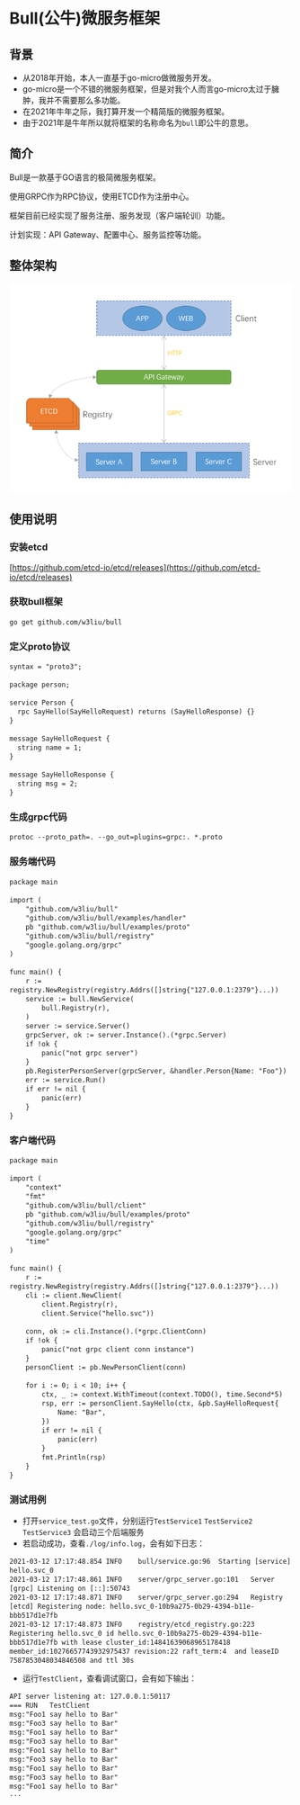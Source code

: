 # Bull(公牛)微服务框架
## 背景
* 从2018年开始，本人一直基于go-micro做微服务开发。
* go-micro是一个不错的微服务框架，但是对我个人而言go-micro太过于臃肿，我并不需要那么多功能。
* 在2021年牛年之际，我打算开发一个精简版的微服务框架。
* 由于2021年是牛年所以就将框架的名称命名为`bull`即公牛的意思。

## 简介
Bull是一款基于GO语言的极简微服务框架。

使用GRPC作为RPC协议，使用ETCD作为注册中心。

框架目前已经实现了服务注册、服务发现（客户端轮训）功能。

计划实现：API Gateway、配置中心、服务监控等功能。

## 整体架构
![avatar](./docs/images/bull.png)

## 使用说明
### 安装etcd
[https://github.com/etcd-io/etcd/releases](https://github.com/etcd-io/etcd/releases)

### 获取bull框架
```text
go get github.com/w3liu/bull
```

### 定义proto协议
```text
syntax = "proto3";

package person;

service Person {
  rpc SayHello(SayHelloRequest) returns (SayHelloResponse) {}
}

message SayHelloRequest {
  string name = 1;
}

message SayHelloResponse {
  string msg = 2;
}
```

### 生成grpc代码
```text
protoc --proto_path=. --go_out=plugins=grpc:. *.proto
```

### 服务端代码
```text
package main

import (
	"github.com/w3liu/bull"
	"github.com/w3liu/bull/examples/handler"
	pb "github.com/w3liu/bull/examples/proto"
	"github.com/w3liu/bull/registry"
	"google.golang.org/grpc"
)

func main() {
	r := registry.NewRegistry(registry.Addrs([]string{"127.0.0.1:2379"}...))
	service := bull.NewService(
		bull.Registry(r),
	)
	server := service.Server()
	grpcServer, ok := server.Instance().(*grpc.Server)
	if !ok {
		panic("not grpc server")
	}
	pb.RegisterPersonServer(grpcServer, &handler.Person{Name: "Foo"})
	err := service.Run()
	if err != nil {
		panic(err)
	}
}
```

### 客户端代码
```text
package main

import (
	"context"
	"fmt"
	"github.com/w3liu/bull/client"
	pb "github.com/w3liu/bull/examples/proto"
	"github.com/w3liu/bull/registry"
	"google.golang.org/grpc"
	"time"
)

func main() {
	r := registry.NewRegistry(registry.Addrs([]string{"127.0.0.1:2379"}...))
	cli := client.NewClient(
		client.Registry(r),
		client.Service("hello.svc"))

	conn, ok := cli.Instance().(*grpc.ClientConn)
	if !ok {
		panic("not grpc client conn instance")
	}
	personClient := pb.NewPersonClient(conn)

	for i := 0; i < 10; i++ {
		ctx, _ := context.WithTimeout(context.TODO(), time.Second*5)
		rsp, err := personClient.SayHello(ctx, &pb.SayHelloRequest{
			Name: "Bar",
		})
		if err != nil {
			panic(err)
		}
		fmt.Println(rsp)
	}
}
```

### 测试用例
* 打开`service_test.go`文件，分别运行`TestService1` `TestService2` `TestService3` 会启动三个后端服务
* 若启动成功，查看`./log/info.log`，会有如下日志：
```text
2021-03-12 17:17:48.854	INFO	bull/service.go:96	Starting [service] hello.svc_0
2021-03-12 17:17:48.861	INFO	server/grpc_server.go:101	Server [grpc] Listening on [::]:50743
2021-03-12 17:17:48.871	INFO	server/grpc_server.go:294	Registry [etcd] Registering node: hello.svc_0-10b9a275-0b29-4394-b11e-bbb517d1e7fb
2021-03-12 17:17:48.873	INFO	registry/etcd_registry.go:223	Registering hello.svc_0 id hello.svc_0-10b9a275-0b29-4394-b11e-bbb517d1e7fb with lease cluster_id:14841639068965178418 member_id:10276657743932975437 revision:22 raft_term:4  and leaseID 7587853048034846508 and ttl 30s
```
* 运行`TestClient`，查看调试窗口，会有如下输出：
```text
API server listening at: 127.0.0.1:50117
=== RUN   TestClient
msg:"Foo1 say hello to Bar" 
msg:"Foo3 say hello to Bar" 
msg:"Foo1 say hello to Bar" 
msg:"Foo3 say hello to Bar" 
msg:"Foo1 say hello to Bar" 
msg:"Foo3 say hello to Bar" 
msg:"Foo1 say hello to Bar" 
msg:"Foo3 say hello to Bar" 
msg:"Foo1 say hello to Bar" 
···
```


